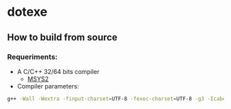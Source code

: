 # dotexe

## How to build from source
### Requeriments:
- A C/C++ 32/64 bits compiler
  - [MSYS2](https://www.msys2.org/)
- Compiler parameters:
```sh
g++ -Wall -Wextra -finput-charset=UTF-8 -fexec-charset=UTF-8 -g3 -Icabecalhos main.cpp funcoes/entra_programa.cpp funcoes/gravar_jogo.cpp funcoes/excluir_jogo.cpp funcoes/buscar_jogo.cpp funcoes/id_manager.cpp funcoes/atualizar_jogo.cpp funcoes/FilaDeProcessamento.cpp funcoes/relatorio_jogo.cpp funcoes/buscas_variadas.cpp -o output/main.exe
```